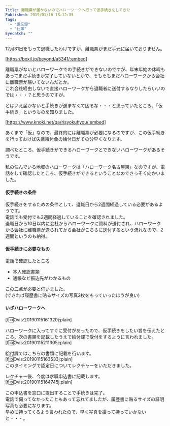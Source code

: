 ```yaml
---
Title: 離職票が届かないのでハローワークへ行って仮手続きをしてきた
Published: 2019/01/16 18:12:35
Tags:
  - "備忘録"
  - "仕事"
Eyecatch: ""
---
```

12月31日をもって退職したわけですが、離職票がまだ手元に届いておりません。  

[https://boxil.jp/beyond/a5341/:embed]



離職票がないとハローワークでの手続きができないのですが、年末年始の休暇もあってまだ手続きが完了していないとかで、そもそもまだハローワークから会社に離職票が届いてないんだとか。  
これ会社経由しないで直接ハローワークから退職者に送付するなりしたらいいのでは・・・？と思うのですが。  

とはいえ届かないと手続きが進まなくて困るな・・・と思っていたところ、「仮手続き」というものを知りました。  


[https://www.knoki.net/qa/risyokuhyou/:embed]

あくまで「仮」なので、最終的には離職票が必要になるのですが、この仮手続きを行っておけば失業給付金の給付日がその分早くなります。  

調べたところ、仮手続きができるハローワークとできないハローワークがあるそうです。  

私の住んでいる地域のハローワークは「ハローワーク名古屋東」なのですが、電話をして確認したところ、仮手続きができるということなのでさっそく向かいました。   

#### 仮手続きの条件  

仮手続きをするための条件として、退職日から2週間経過している必要があるようです。  
電話でも受付でも2週間経過していることを確認されました。  
退職日から10日以内に会社からハローワークに資料が送付され、ハローワークから会社に離職票が送られてから会社がこちらに送付するという流れなので、2週間というのも納得。  

#### 仮手続きに必要なもの  

電話で確認したところ  

* 本人確認書類  
* 通帳など振込先がわかるもの  

この二点が必要と伺いました。  
(できれば履歴書に貼るサイズの写真2枚をもっていったほうが良い)



#### いざハローワークへ  
[f:id:Ovis:20190115161320j:plain]

ハローワークに入ってすぐに受付があったので、仮手続きをしたい旨を伝えたところ、次の書類を記載したうえで給付課で受付をするように言われました。  
[f:id:Ovis:20190115211305j:plain]

給付課ではこちらの書類に記載を行います。  
[f:id:Ovis:20190115163533j:plain]  
このタイミングで認定日についてレクチャーをいただきました。  

レクチャー後、今度は求職申込書に記載します。  
[f:id:Ovis:20190115164745j:plain]

この申込書を窓口に提出することで手続きは完了。  
電話で伺ってなかったこともあって忘れてましたが、履歴書に貼るサイズの証明写真も必要になります。  
早めに持ってくるよう言われたので、早く写真を撮って持っていかないと・・・。  

